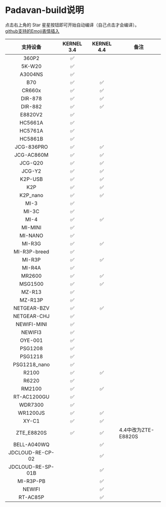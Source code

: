 # Padavan-build说明
点击右上角的 Star 星星按钮即可开始自动编译（自己点击才会编译）。<br>
[github支持的Emoji表情插入](https://gist.github.com/rxaviers/7360908)

|     支持设备       |     KERNEL 3.4      |     KERNEL 4.4      |        备注          |
|:-----------------:|:------------------:|:------------------:|---------------------|
| 360P2             | :white_check_mark: |                    |                     |
| 5K-W20            | :white_check_mark: |                    |                     |
| A3004NS           | :white_check_mark: |                    |                     |
| B70               | :white_check_mark: | :white_check_mark: |                     |
| CR660x            | :white_check_mark: | :white_check_mark: |                     |
| DIR-878           | :white_check_mark: | :white_check_mark: |                     |
| DIR-882           | :white_check_mark: | :white_check_mark: |                     |
| E8820V2           | :white_check_mark: |                    |                     |
| HC5661A           | :white_check_mark: |                    |                     |
| HC5761A           | :white_check_mark: |                    |                     |
| HC5861B           | :white_check_mark: |                    |                     |
| JCG-836PRO        | :white_check_mark: | :white_check_mark: |                     |
| JCG-AC860M        | :white_check_mark: | :white_check_mark: |                     |
| JCG-Q20           | :white_check_mark: | :white_check_mark: |                     |
| JCG-Y2            | :white_check_mark: | :white_check_mark: |                     |
| K2P-USB           | :white_check_mark: | :white_check_mark: |                     |
| K2P               | :white_check_mark: | :white_check_mark: |                     |
| K2P_nano          | :white_check_mark: | :white_check_mark: |                     |
| MI-3              | :white_check_mark: |                    |                     |
| MI-3C             | :white_check_mark: |                    |                     |
| MI-4              | :white_check_mark: | :white_check_mark: |                     |
| MI-MINI           | :white_check_mark: |                    |                     |
| MI-NANO           | :white_check_mark: |                    |                     |
| MI-R3G            | :white_check_mark: | :white_check_mark: |                     |
| MI-R3P-breed      | :white_check_mark: |                    |                     |
| MI-R3P            | :white_check_mark: | :white_check_mark: |                     |
| MI-R4A            | :white_check_mark: |                    |                     |
| MR2600            | :white_check_mark: | :white_check_mark: |                     |
| MSG1500           | :white_check_mark: | :white_check_mark: |                     |
| MZ-R13            | :white_check_mark: |                    |                     |
| MZ-R13P           | :white_check_mark: |                    |                     |
| NETGEAR-BZV       | :white_check_mark: | :white_check_mark: |                     |
| NETGEAR-CHJ       | :white_check_mark: |                    |                     |
| NEWIFI-MINI       | :white_check_mark: |                    |                     |
| NEWIFI3           | :white_check_mark: |                    |                     |
| OYE-001           | :white_check_mark: |                    |                     |
| PSG1208           | :white_check_mark: |                    |                     |
| PSG1218           | :white_check_mark: |                    |                     |
| PSG1218_nano      | :white_check_mark: |                    |                     |
| R2100             | :white_check_mark: | :white_check_mark: |                     |
| R6220             | :white_check_mark: |                    |                     |
| RM2100            | :white_check_mark: | :white_check_mark: |                     |
| RT-AC1200GU       | :white_check_mark: |                    |                     |
| WDR7300           | :white_check_mark: |                    |                     |
| WR1200JS          | :white_check_mark: | :white_check_mark: |                     |
| XY-C1             | :white_check_mark: | :white_check_mark: |                     |
| ZTE_E8820S        | :white_check_mark: | :white_check_mark: | 4.4中改为ZTE-E8820S |
| BELL-A040WQ       |                    | :white_check_mark: |                     |
| JDCLOUD-RE-CP-02  |                    | :white_check_mark: |                     |
| JDCLOUD-RE-SP-01B |                    | :white_check_mark: |                     |
| MI-R3P-PB         |                    | :white_check_mark: |                     |
| NEWIFI            |                    | :white_check_mark: |                     |
| RT-AC85P          |                    | :white_check_mark: |                     |
